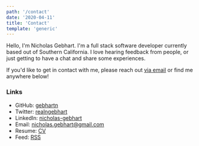 ```yaml
---
path: '/contact'
date: '2020-04-11'
title: 'Contact'
template: 'generic'
---
```


Hello, I'm Nicholas Gebhart. I'm a full stack software developer currently based out of Southern California. I love hearing feedback from people, or just getting to have a chat and share some experiences.

If you'd like to get in contact with me, please reach out [via email][15] or find me anywhere below!

### Links

- GitHub: [gebhartn][11]
- Twitter: [realngebhart][13]
- LinkedIn: [nicholas-gebhart][14]
- Email: [nicholas.gebhart@gmail.com][15]
- Resume: [CV][12]
- Feed: [RSS][16]

[11]: https://github.com/gebhartn
[12]: /resume
[13]: https://twitter.com/realngebhart
[14]: https://linkedin.com/in/nicholas-gebhart
[15]: mailto:nicholas.gebhart@gmail.com
[16]: https://nicholasgebhart.com/rss.xml
